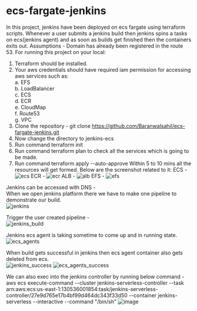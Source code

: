 # ecs-fargate-jenkins
In this project, jenkins have been deployed on ecs fargate using terraform scripts. Whenever a user submits a jenkins build then jenkins spins a tasks on ecs(jenkins agent) and as soon as builds get finished then the containers exits out.
Assumptions - Domain has already been registered in the route 53.
For running this project on your local:
1. Terraform should be installed.
2. Your aws credentials should have required iam permission for accessing aws services such as:<br>
    a. EFS<br>
    b. LoadBalancer<br>
    c. ECS<br>
    d. ECR<br>
    e. CloudMap<br>
    f. Route53<br>
    g. VPC<br>
3. Clone the repository - git clone https://github.com/Baranwalsahil/ecs-fargate-jenkins.git
4. Now change the directory to jenkins-ecs
5. Run command terraform init
6. Run command terraform plan to check all the services which is going to be made.
7. Run command terraform apply --auto-approve
Within 5 to 10 mins all the resources will get formed. Below are the screenshot related to it:
ECS - 
![ecs](https://github.com/Baranwalsahil/ecs-fargate-jenkins/assets/48612626/6f47f359-7068-4710-9af0-b521af497240)
ECR - 
![ecr](https://github.com/Baranwalsahil/ecs-fargate-jenkins/assets/48612626/f562b522-41a6-45ae-b8e0-e46eb9465884)
ALB -
![alb](https://github.com/Baranwalsahil/ecs-fargate-jenkins/assets/48612626/11801c3b-0175-49c7-806f-f7222208ec7c)
EFS -
![efs](https://github.com/Baranwalsahil/ecs-fargate-jenkins/assets/48612626/4af57888-e0fb-494a-9b7d-a0a5364c6089)

Jenkins can be accessed with DNS  - <br>
When we open jenkins platform there we have to make one pipeline to demonstrate our build.<br>
![jenkins](https://github.com/Baranwalsahil/ecs-fargate-jenkins/assets/48612626/d2235acb-b9b4-4699-96d2-886ed1386a63)

Trigger the user created pipeline - <br>
![jenkins_build](https://github.com/Baranwalsahil/ecs-fargate-jenkins/assets/48612626/6876cf18-2794-4292-95f1-fc00d6d08773)

Jenkins ecs agent is taking sometime to come up and in running state. <br>
![ecs_agents](https://github.com/Baranwalsahil/ecs-fargate-jenkins/assets/48612626/bc26c270-3977-4aac-9a1e-961573f0c6b4)

When build gets successful in jenkins then ecs agent container also gets deleted from ecs.<br>
![jenkins_success](https://github.com/Baranwalsahil/ecs-fargate-jenkins/assets/48612626/5edc0d5c-3d7d-4fd0-86f6-215f1675adfb)
![ecs_agents_success](https://github.com/Baranwalsahil/ecs-fargate-jenkins/assets/48612626/5c09a25b-9a31-4627-9a0c-ae9dcb9c035d)

We can also exec into the jenkins controller by running below command - <br>
aws ecs execute-command --cluster jenkins-serverless-controller --task arn:aws:ecs:us-east-1:130536001854:task/jenkins-serverless-controller/27e9d765e17b4bf99d464dc343f33d50  --container jenkins-serverless --interactive --command "/bin/sh"
![image](https://github.com/Baranwalsahil/ecs-fargate-jenkins/assets/48612626/d952b2fd-1939-402a-843c-a8701a5a6dd4)







